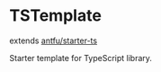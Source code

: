 # TSTemplate

extends [antfu/starter-ts](https://github.com/antfu/starter-ts)

Starter template for TypeScript library.